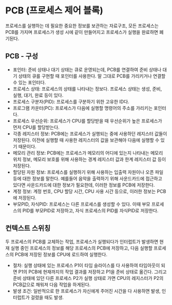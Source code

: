 # PCB (프로세스 제어 블록)
프로세스를 실행하는 데 필요한 중요한 정보를 보관하는 자료구조, 모든 프로세스는 PCB를 가지며 프로세스가 생성 시에 같이 만들어지고 프로세스가 실행을
완료하면 폐기된다.

## PCB - 구성
- 포인터: 준비 상태나 대기 상태는 큐로 운영되는데, PCB를 연결하여 준비 상태나 대기 상태의 큐를 구현할 때 포인터를 사용한다. 말 그대로 PCB를 가리키거나 연결할 수 있는 포인터다.
- 프로세스 상태: 프로세스의 상태를 나타내는 정보다. 프로세스 상태는 생성, 준비, 실행, 대기, 완료 등이 있다.
- 프로세스 구분자(PID): 프로세스를 구분하기 위한 고유한 ID다.
- 프로그램 카운터(PC): 프로세스가 다음에 실행할 명령어의 주소를 가리키는 포인터다.
- 프로세스 우선순위: 프로세스가 CPU를 할당받을 때 우선순위가 높은 프로세스가 먼저 CPU를 할당받는다.
- 각종 레지스터 정보: PCB에는 프로세스가 실행되는 중에 사용하던 레지스터 값들이 저장된다. 이전에 실행할 때 사용한 레지스터의 값을 보관해야 다음에 실행할 수 있기 때문이다.
- 메모리 관리 정보: PCB에는 프로세스가 메모리의 어디에 있는지 나타내는 메모리 위치 정보, 메모리 보호를 위해 사용하는 경계 레지스터 값과 한계 레지스터 값 등이 저장된다.
- 할당된 자원 정보: 프로세스를 실행하기 위해 사용하는 입출력 자원이나 오픈 파일 등에 대한 정보를 말한다. 예를들어 음악을 출력하기 위해 사운드카드에
접근하고 있다면 사운드카드에 대한 정보가 필요한데, 이러한 정보를 PCB에 저장한다.
- 계정 정보: 계정 번호, CPU 할당 시간, CPU 사용 시간 등으로, 이러한 정보는 PCB에 저장된다.
- 부모PID, 자식PID: 프로세스는 다른 프로세스를 생성할 수 있다. 이때 부모 프로세스의 PID를 부모PID로 저장하고, 자식 프로세스의 PID를 자식PID로 저장한다.

## 컨텍스트 스위칭
두 프로세스의 PCB를 교체하는 작업, 프로세스가 실행되다가 인터럽트가 발생하면 현재 실행 중인 프로세스의 정보를 해당 프로세스의 PCB에 저장하고, 다음 실행할 프로세스의 PCB에 저장된 정보를 CPU에 로드하여 실행한다.
- 절차: 실행 상태에 있는 프로세스 P1이 타임 슬라이스를 다 사용하여 타임아웃이 되면 P1의 PCB에 현재까지의 작업 결과를 저장하고 P1을 준비 상태로 옮긴다. 그리고 준비 상태에 있던
다른 프로세스 P2가 실행 상태로 가면 CPU의 레지스터가 P2의 PCB값으로 채워져 다음 작업을 하게된다.
- 발생 조건: 일반적으로 한 프로세스가 자신에게 주어진 시간을 다 사용하면 발생, 인터럽트가 걸렸을 때도 발생.
